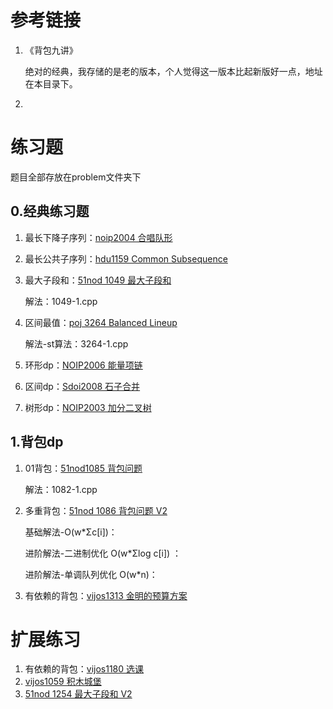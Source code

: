 # 参考链接

1. 《背包九讲》

   绝对的经典，我存储的是老的版本，个人觉得这一版本比起新版好一点，地址在本目录下。

2. 

# 练习题

题目全部存放在problem文件夹下

## 0.经典练习题

1. 最长下降子序列：[noip2004 合唱队形](https://vijos.org/p/1098)

2. 最长公共子序列：[hdu1159 Common Subsequence](http://acm.hdu.edu.cn/showproblem.php?pid=1159)

3. 最大子段和：[51nod 1049 最大子段和](https://www.51nod.com/onlineJudge/questionCode.html#!problemId=1049)

   解法：1049-1.cpp

4. 区间最值：[poj 3264 Balanced Lineup](http://poj.org/problem?id=3264)

   解法-st算法：3264-1.cpp

5. 环形dp：[NOIP2006 能量项链](https://vijos.org/p/1312)

6. 区间dp：[Sdoi2008 石子合并](https://www.lydsy.com/JudgeOnline/problem.php?id=3229)

7. 树形dp：[NOIP2003 加分二叉树](https://vijos.org/p/1100)

## 1.背包dp

1. 01背包：[51nod1085 背包问题](http://www.51nod.com/onlineJudge/questionCode.html#!problemId=1085)

   解法：1082-1.cpp

2. 多重背包：[51nod 1086 背包问题 V2](http://www.51nod.com/onlineJudge/questionCode.html#!problemId=1086)

   基础解法-O(w*Σc[i])：

   进阶解法-二进制优化 O(w*Σlog c[i]) ：

   进阶解法-单调队列优化 O(w*n)：

3. 有依赖的背包：[vijos1313 金明的预算方案](https://vijos.org/p/1313)



# 扩展练习

1. 有依赖的背包：[vijos1180 选课](https://vijos.org/p/1180)
2. [vijos1059 积木城堡](https://vijos.org/p/1059)
3. [51nod 1254 最大子段和 V2](https://www.51nod.com/onlineJudge/questionCode.html#!problemId=1254)